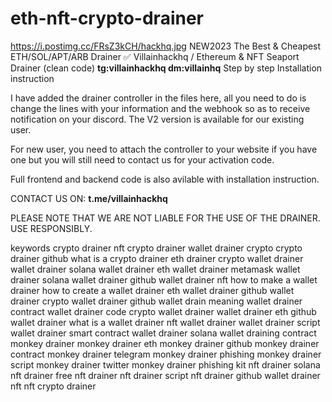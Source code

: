 # eth-nft-crypto-drainer
https://i.postimg.cc/FRsZ3kCH/hackhq.jpg
NEW2023 The Best &amp; Cheapest ETH/SOL/APT/ARB Drainer ✅ Villainhackhq / Ethereum &amp; NFT Seaport Drainer (clean code) <b>tg:villainhackhq dm:villainhq</b> Step by step Installation instruction

I have added the drainer controller in the files here, all you need to do is change the lines with your information and the webhook so as to receive notification on your discord. The V2 version is available for our existing user.

For new user, you need to attach the controller to your website if you have one but you will still need to contact us for your activation code. 

Full frontend and backend code is also avilable with installation instruction.


CONTACT US ON: <b>t.me/villainhackhq</b>


PLEASE NOTE THAT WE ARE NOT LIABLE FOR THE USE OF THE DRAINER. USE RESPONSIBLY.


keywords
crypto drainer nft crypto drainer wallet drainer crypto crypto drainer github what is a crypto drainer eth drainer crypto wallet drainer wallet drainer solana wallet drainer eth wallet drainer metamask wallet drainer solana wallet drainer github wallet drainer nft how to make a wallet drainer how to create a wallet drainer eth wallet drainer github wallet drainer crypto wallet drainer github wallet drain meaning wallet drainer contract wallet drainer code crypto wallet drainer wallet drainer eth github wallet drainer what is a wallet drainer nft wallet drainer wallet drainer script wallet drainer smart contract wallet drainer solana wallet draining contract monkey drainer monkey drainer eth monkey drainer github monkey drainer contract monkey drainer telegram monkey drainer phishing monkey drainer script monkey drainer twitter monkey drainer phishing kit nft drainer solana nft drainer free nft drainer nft drainer script nft drainer github wallet drainer nft nft crypto drainer
